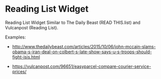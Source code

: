 # Reading List Widget
Reading List Widget Similar to The Daily Beast (READ THIS.list) and Vulcanpost (Reading List).

Examples:

* http://www.thedailybeast.com/articles/2015/10/06/john-mccain-slams-obama-s-iran-deal-on-colbert-s-late-show-says-u-s-troops-should-fight-isis.html

* https://vulcanpost.com/96651/easyparcel-compare-courier-service-prices/